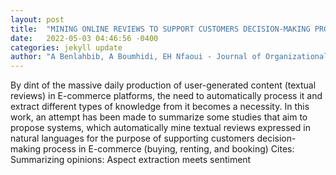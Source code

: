 ```yaml
---
layout: post
title:  "MINING ONLINE REVIEWS TO SUPPORT CUSTOMERS DECISION-MAKING PROCESS IN E-COMMERCE PLATFORMS: A NARRATIVE LITERATURE REVIEW"
date:   2022-05-03 04:46:56 -0400
categories: jekyll update
author: "A Benlahbib, A Boumhidi, EH Nfaoui - Journal of Organizational Computing and , 2022"
---
```

By dint of the massive daily production of user-generated content (textual reviews) in E-commerce platforms, the need to automatically process it and extract different types of knowledge from it becomes a necessity. In this work, an attempt has been made to summarize some studies that aim to propose systems, which automatically mine textual reviews expressed in natural languages for the purpose of supporting customers  decision-making process in E-commerce (buying, renting, and booking) Cites: Summarizing opinions: Aspect extraction meets sentiment